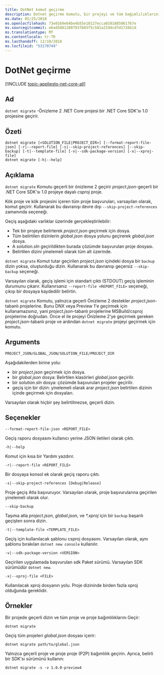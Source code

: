 ```yaml
---
title: DotNet komut geçirme
description: Dotnet geçirme komutu, bir projeyi ve tüm bağımlılıklarını geçirir.
ms.date: 05/25/2018
ms.openlocfilehash: 73e0169e64be4b55e10127ecca0101885061767e
ms.sourcegitcommit: e6ad58812807937b03f5c581a219dcd7d1726b1d
ms.translationtype: MT
ms.contentlocale: tr-TR
ms.lasthandoff: 12/10/2018
ms.locfileid: "53170749"
---
```

# <a name="dotnet-migrate"></a>DotNet geçirme

[!INCLUDE [topic-appliesto-net-core-all](../../../includes/topic-appliesto-net-core-all.md)]

## <a name="name"></a>Ad

`dotnet migrate` -Önizleme 2 .NET Core projesi bir .NET Core SDK'sı 1.0 projesine geçirir.

## <a name="synopsis"></a>Özeti

```
dotnet migrate [<SOLUTION_FILE|PROJECT_DIR>] [--format-report-file-json] [-r|--report-file] [-s|--skip-project-references] [--skip-backup] [-t|--template-file] [-v|--sdk-package-version] [-x|--xproj-file]
dotnet migrate [-h|--help]
```

## <a name="description"></a>Açıklama

`dotnet migrate` Komutu geçerli bir önizleme 2 geçirir *project.json*-geçerli bir .NET Core SDK'sı 1.0 projeye dayalı *csproj* proje.

Kök proje ve kök projesini içeren tüm proje başvuruları, varsayılan olarak, komut geçirir. Kullanarak bu davranışı devre dışı `--skip-project-references` zamanında seçeneği.

Geçiş aşağıdaki varlıklar üzerinde gerçekleştirilebilir:

* Tek bir projeye belirterek *project.json* geçirmek için dosya.
* Tüm belirtilen dizinlerin *global.json* dosya yolunu geçirerek *global.json* dosya.
* A *solution.sln* geçirildikten burada çözümde başvurulan proje dosyası.
* Belirtilen dizini yinelemeli olarak tüm alt üzerinde.

`dotnet migrate` Komut tutar geçirilen *project.json* içindeki dosya bir `backup` dizin yoksa, oluşturduğu dizin. Kullanarak bu davranışı geçersiz `--skip-backup` seçeneği.

Varsayılan olarak, geçiş işlemi için standart çıktı (STDOUT) geçiş işleminin durumunu çıkarır. Kullanırsanız `--report-file <REPORT_FILE>` seçeneği, çıkışı bir dosyaya kaydedilir belirtin.

`dotnet migrate` Komutu, yalnızca geçerli Önizleme 2 destekler *project.json*-tabanlı projelerine. Bunu DNX veya Preview 1'e geçirmek için kullanamazsınız, yani *project.json*-tabanlı projelerine MSBuild/csproj projelerine doğrudan. Önce el ile projeyi Önizleme 2'ye geçirmek gereken *project.json*-tabanlı proje ve ardından `dotnet migrate` projeyi geçirmek için komutu.

## <a name="arguments"></a>Arguments

`PROJECT_JSON/GLOBAL_JSON/SOLUTION_FILE/PROJECT_DIR`

Aşağıdakilerden birine yolu:

* bir *project.json* geçirmek için dosya.
* bir *global.json* dosya: Belirtilen klasörleri *global.json* geçirilir.
* bir *solution.sln* dosya: çözümde başvurulan projeler geçirilir.
* geçiş için bir dizin: yinelemeli olarak arar *project.json* belirtilen dizinin içinde geçirmek için dosyaları.

Varsayılan olarak hiçbir şey belirtilmezse, geçerli dizin.

## <a name="options"></a>Seçenekler

`--format-report-file-json <REPORT_FILE>`

Geçiş raporu dosyasını kullanıcı yerine JSON iletileri olarak çıktı.

`-h|--help`

Komut için kısa bir Yardım yazdırır.

`-r|--report-file <REPORT_FILE>`

Bir dosyaya konsol ek olarak geçiş raporu çıktı.

`-s|--skip-project-references [Debug|Release]`

Proje geçiş Atla başvuruyor. Varsayılan olarak, proje başvurularına geçirilen yinelemeli olarak olur.

`--skip-backup`

Taşıma atla *project.json*, *global.json*, ve  *\*.xproj* için bir `backup` başarılı geçişten sonra dizin.

`-t|--template-file <TEMPLATE_FILE>`

Geçiş için kullanılacak şablonu csproj dosyasını. Varsayılan olarak, aynı şablonu bırakılan `dotnet new console` kullanılır.

`-v|--sdk-package-version <VERSION>`

Geçirilen uygulamada başvurulan sdk Paket sürümü. Varsayılan SDK sürümüdür `dotnet new`.

`-x|--xproj-file <FILE>`

Kullanılacak xproj dosyanın yolu. Proje dizininde birden fazla xproj olduğunda gereklidir.

## <a name="examples"></a>Örnekler

Bir projede geçerli dizin ve tüm proje ve proje bağımlılıklarını Geçir:

`dotnet migrate`

Geçiş tüm projeleri *global.json* dosyası içerir:

`dotnet migrate path/to/global.json`

Yalnızca geçerli proje ve proje proje (P2P) bağımlılık geçirin. Ayrıca, belirli bir SDK'sı sürümünü kullanın:

`dotnet migrate -s -v 1.0.0-preview4`